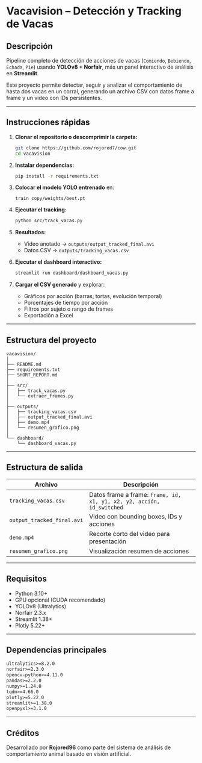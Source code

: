 # Vacavision – Detección y Tracking de Vacas

## Descripción
Pipeline completo de detección de acciones de vacas (`Comiendo`, `Bebiendo`, `Echada`, `Pie`) usando **YOLOv8 + Norfair**, más un panel interactivo de análisis en **Streamlit**.

Este proyecto permite detectar, seguir y analizar el comportamiento de hasta dos vacas en un corral, generando un archivo CSV con datos frame a frame y un video con IDs persistentes.

---

## Instrucciones rápidas

1. **Clonar el repositorio o descomprimir la carpeta:**
   ```bash
   git clone https://github.com/rojored7/cow.git
   cd vacavision
   ```

2. **Instalar dependencias:**
   ```bash
   pip install -r requirements.txt
   ```

3. **Colocar el modelo YOLO entrenado** en:
   ```
   train copy/weights/best.pt
   ```

4. **Ejecutar el tracking:**
   ```bash
   python src/track_vacas.py
   ```

5. **Resultados:**
   - Video anotado → `outputs/output_tracked_final.avi`
   - Datos CSV → `outputs/tracking_vacas.csv`

6. **Ejecutar el dashboard interactivo:**
   ```bash
   streamlit run dashboard/dashboard_vacas.py
   ```

7. **Cargar el CSV generado** y explorar:
   - Gráficos por acción (barras, tortas, evolución temporal)
   - Porcentajes de tiempo por acción
   - Filtros por sujeto o rango de frames
   - Exportación a Excel

---

## Estructura del proyecto

```
vacavision/
│
├── README.md
├── requirements.txt
├── SHORT_REPORT.md
│
├── src/
│   ├── track_vacas.py
│   └── extraer_frames.py
│
├── outputs/
│   ├── tracking_vacas.csv
│   ├── output_tracked_final.avi
│   ├── demo.mp4
│   └── resumen_grafico.png
│
└── dashboard/
    └── dashboard_vacas.py
```

---

## Estructura de salida
| Archivo | Descripción |
|----------|--------------|
| `tracking_vacas.csv` | Datos frame a frame: `frame, id, x1, y1, x2, y2, acción, id_switched` |
| `output_tracked_final.avi` | Video con bounding boxes, IDs y acciones |
| `demo.mp4` | Recorte corto del video para presentación |
| `resumen_grafico.png` | Visualización resumen de acciones |

---

## Requisitos
- Python 3.10+
- GPU opcional (CUDA recomendado)
- YOLOv8 (Ultralytics)
- Norfair 2.3.x
- Streamlit 1.38+
- Plotly 5.22+

---

## Dependencias principales
```txt
ultralytics>=8.2.0
norfair>=2.3.0
opencv-python>=4.11.0
pandas>=2.2.0
numpy>=1.24.0
tqdm>=4.66.0
plotly>=5.22.0
streamlit>=1.38.0
openpyxl>=3.1.0
```

---

## Créditos
Desarrollado por **Rojored96** como parte del sistema de análisis de comportamiento animal basado en visión artificial.

